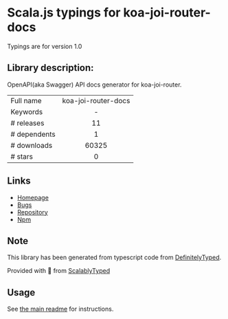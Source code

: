 
# Scala.js typings for koa-joi-router-docs

Typings are for version 1.0

## Library description:
OpenAPI(aka Swagger) API docs generator for koa-joi-router.

|                    |                 |
| ------------------ | :-------------: |
| Full name          | koa-joi-router-docs |
| Keywords           | - |
| # releases         | 11 |
| # dependents       | 1 |
| # downloads        | 60325 |
| # stars            | 0 |

## Links
- [Homepage](https://github.com/o2team/koa-joi-router-docs#readme)
- [Bugs](https://github.com/o2team/koa-joi-router-docs/issues)
- [Repository](https://github.com/o2team/koa-joi-router-docs)
- [Npm](https://www.npmjs.com/package/koa-joi-router-docs)
    


## Note
This library has been generated from typescript code from [DefinitelyTyped](https://definitelytyped.org).

Provided with :purple_heart: from [ScalablyTyped](https://github.com/oyvindberg/ScalablyTyped)

## Usage
See [the main readme](../../readme.md) for instructions.


